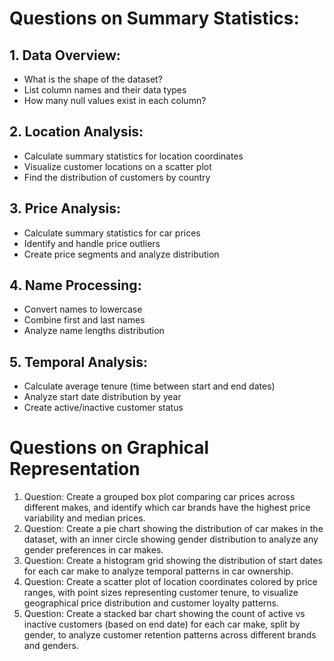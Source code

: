 # Questions on Summary Statistics:
## 1. Data Overview:
   - What is the shape of the dataset?
   - List column names and their data types
   - How many null values exist in each column?

## 2. Location Analysis:
   - Calculate summary statistics for location coordinates
   - Visualize customer locations on a scatter plot
   - Find the distribution of customers by country

## 3. Price Analysis:
   - Calculate summary statistics for car prices
   - Identify and handle price outliers
   - Create price segments and analyze distribution

## 4. Name Processing:
   - Convert names to lowercase
   - Combine first and last names
   - Analyze name lengths distribution

## 5. Temporal Analysis:
   - Calculate average tenure (time between start and end dates)
   - Analyze start date distribution by year
   - Create active/inactive customer status

# Questions on Graphical Representation

1. Question: Create a grouped box plot comparing car prices across different makes, and identify which car brands have the highest price variability and median prices.
2. Question: Create a pie chart showing the distribution of car makes in the dataset, with an inner circle showing gender distribution to analyze any gender preferences in car makes.
3. Question: Create a histogram grid showing the distribution of start dates for each car make to analyze temporal patterns in car ownership.
4. Question: Create a scatter plot of location coordinates colored by price ranges, with point sizes representing customer tenure, to visualize geographical price distribution and customer loyalty patterns.
5. Question: Create a stacked bar chart showing the count of active vs inactive customers (based on end date) for each car make, split by gender, to analyze customer retention patterns across different brands and genders.